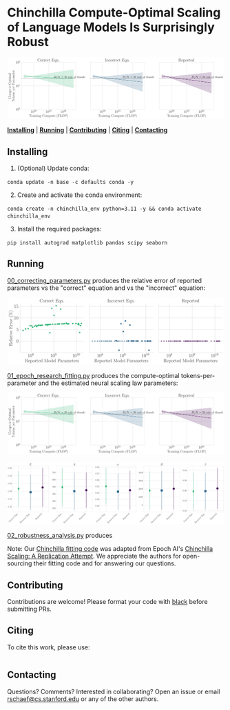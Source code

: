 # Chinchilla Compute-Optimal Scaling of Language Models Is Surprisingly Robust

![](notebooks/01_epoch_research_fitting/results/compute_optimal_tokens_per_parameter_by_models_parameters.png)

[**Installing**](#installing) | [**Running**](#running) | [**Contributing**](#contributingvlm) | [**Citing**](#citing) | [**Contacting**](#contacting)


## Installing

1. (Optional) Update conda:

`conda update -n base -c defaults conda -y`

2. Create and activate the conda environment:

`conda create -n chinchilla_env python=3.11 -y && conda activate chinchilla_env`

3. Install the required packages:

`pip install autograd matplotlib pandas scipy seaborn`


## Running

[00_correcting_parameters.py](notebooks/00_correcting_parameters/00_correcting_parameters.py) produces the relative error of reported parameters vs the "correct" equation and vs the "incorrect" equation:

![y=relative_error_x=reported_parameters_hue=equation.png](notebooks/00_correcting_parameters/results/y%3Drelative_error_x%3Dreported_parameters_hue%3Dequation.png)

[01_epoch_research_fitting.py](notebooks/01_epoch_research_fitting/01_epoch_research_fitting.py) produces the compute-optimal tokens-per-parameter and the estimated neural scaling law parameters:

![compute_optimal_tokens_per_parameter_by_models_parameters.png](notebooks/01_epoch_research_fitting/results/compute_optimal_tokens_per_parameter_by_models_parameters.png)

![fit_parameters.png](notebooks/01_epoch_research_fitting/results/fit_parameters.png)

[02_robustness_analysis.py](notebooks/02_robustness_analysis/02_robustness_analysis.py) produces 

Note: Our [Chinchilla fitting code](src/epoch_research_chinchilla_fit.py) was adapted from Epoch AI's [Chinchilla Scaling: A Replication Attempt](https://github.com/epoch-research/analyzing-chinchilla/).
We appreciate the authors for open-sourcing their fitting code and for answering our questions. 


## Contributing

Contributions are welcome! Please format your code with [black](https://github.com/psf/black) before submitting PRs.

## Citing

To cite this work, please use:

```bibtex
```

## Contacting

Questions? Comments? Interested in collaborating?
Open an issue or email rschaef@cs.stanford.edu or any of the other authors.